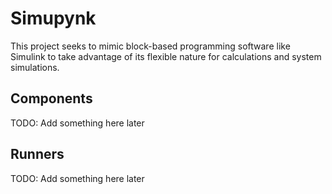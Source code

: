 # Simupynk

This project seeks to mimic block-based programming software like Simulink to take advantage
of its flexible nature for calculations and system simulations.

## Components

TODO: Add something here later

## Runners

TODO: Add something here later
